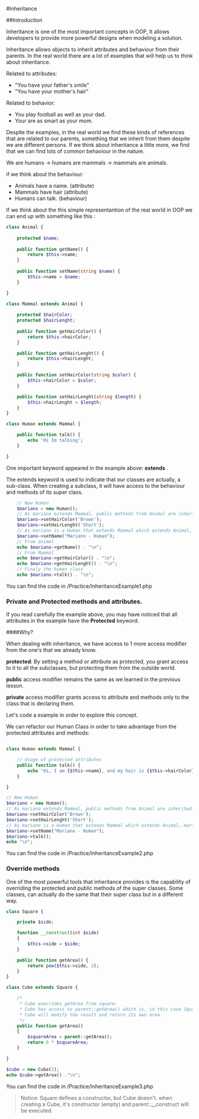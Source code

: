 #Inheritance

##Introduction

Inheritance is one of the most important concepts in OOP, It allows developers to provide more powerful designs when 
modeling a solution.

Inheritance allows objects to inherit attributes and behaviour from their parents. In the real world there are a lot of 
examples that will help us to think about inheritance. 

Related to attributes:
- "You have your father's smile"
- "You have your mother's hair"

Related to behavior:
- You play football as well as your dad.
- Your are as smart as your mom.

Despite the examples, in the real world we find these kinds of references that are related to our parents, something that
we inherit from them despite we are different persons.
If we think about inheritance a little more, we find that we can find lots of common behaviour in the nature.

We are humans -> humans are mammals -> mammals are animals.

if we think about the behaviour:

- Animals have a name. (attribute)
- Mammals have hair (attribute)
- Humans can talk. (behaviour)

If we think about the this simple representantion of the real world in OOP we can end up with something
like this :

```php
class Animal {
    
    protected $name;
    
    public function getName() {
        return $this->name;
    }
    
    public function setName(string $name) {
        $this->name = $name;
    }

}

class Mammal extends Animal {
    
    protected $hairColor;
    protected $hairLenght;
    
    public function getHairColor() {
        return $this->hairColor;
    }

    public function getHairLenght() {
        return $this->hairLenght;
    }

    public function setHairColor(string $color) {
        $this->hairColor = $color;
    }

    public function setHairLenght(string $length) {
        $this->hairLenght = $length;
    }
}

class Human extends Mammal {

    public function talk() {
        echo 'Hi Im talking';
    }

}
```
One important keyword appeared in the example above: **extends** . 

The extends keyword is used to indicate that our classes are actually, a sub-class. When creating a subclass, it will
have access to the behaviour and methods of its super class.

```php
    // New Human
    $mariano = new Human();
    // As mariano extends Mammal, public methods from Animal are inherited.
    $mariano->setHairColor('Brown');
    $mariano->setHairLenght('Short');
    // As mariano is a Human that extends Mammal which extends Animal, mariano has access to Animal mehtods and attributes.
    $mariano->setName("Mariano - Human");
    // From animal
    echo $mariano->getName() . "\n";
    // From Mammal
    echo $mariano->getHairColor() . "\n";
    echo $mariano->getHairLenght() . "\n";
    // Finaly the human class
    echo $mariano->talk() . "\n";
```
You can find the code in /Practice/InheritanceExample1.php

### Private and Protected methods and attributes.

If you read carefully the example above, you may have noticed that all attributes in the example have the **Protected** 
keyword.

####Why?

When dealing with inheritance, we have access to 1 more access modifier from the one's that we already know. 
 
**protected**: By setting a method or attribute as protected, you grant access to it to all the subclasses, but 
protecting them from the outside world. 

**public** access modifier remains the same as we learned in the previous lesson.

**private** access modifier grants access to attribute and methods only to the class that is declaring them. 
 
Let's code a example in order to explore this concept.

We can refactor our Human Class in order to take advantage from the protected attributes and methods:

```php

class Human extends Mammal {

    // Usage of protected attributes
    public function talk() {
        echo "Hi, I am {$this->name}, and my hair is {$this->hairColor} and {$this->hairLenght} and I am talking";
    }

}

// New Human
$mariano = new Human();
// As mariano extends Mammal, public methods from Animal are inherited.
$mariano->setHairColor('Brown');
$mariano->setHairLenght('Short');
// As mariano is a Human that extends Mammal which extends Animal, mariano has access to Animal mehtods and attributes.
$mariano->setName("Mariano - Human");
$mariano->talk();
echo "\n";
```
 You can find the code in /Practice/InheritanceExample2.php

### Override methods
One of the most powerful tools that inheritance provides is the capability of overriding the protected and public methods
of the super classes. Some classes, can actually do the same that their super class but in a different way.

```php
class Square {

    private $side;

    function __construct(int $side)
    {
        $this->side = $side;
    }

    public function getArea() {
        return pow($this->side, 2);
    }
}

class Cube extends Square {

    /*
     * Cube overrides getArea from square.
     * Cube has access to parent::getArea() which is, in this case Square::getArea()
     * Cube will modify the result and return its own area.
     */
    public function getArea()
    {
        $squareArea = parent::getArea();
        return 6 * $squareArea;
    }

}

$cube = new Cube(2);
echo $cube->getArea() ."\n";

```

 You can find the code in /Practice/InheritanceExample3.php

>Notice: Square defines a constructor, but Cube doesn't. 
>when creating a Cube, it's constructor (empty) and parent::__construct will be executed. 
